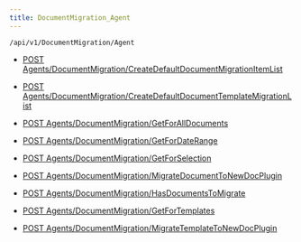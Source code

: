```yaml
---
title: DocumentMigration_Agent
---
```


```http
/api/v1/DocumentMigration/Agent
```

* [POST Agents/DocumentMigration/CreateDefaultDocumentMigrationItemList](v1DocumentMigrationAgent_CreateDefaultDocumentMigrationItemList.md)

* [POST Agents/DocumentMigration/CreateDefaultDocumentTemplateMigrationList](v1DocumentMigrationAgent_CreateDefaultDocumentTemplateMigrationList.md)

* [POST Agents/DocumentMigration/GetForAllDocuments](v1DocumentMigrationAgent_GetForAllDocuments.md)

* [POST Agents/DocumentMigration/GetForDateRange](v1DocumentMigrationAgent_GetForDateRange.md)

* [POST Agents/DocumentMigration/GetForSelection](v1DocumentMigrationAgent_GetForSelection.md)

* [POST Agents/DocumentMigration/MigrateDocumentToNewDocPlugin](v1DocumentMigrationAgent_MigrateDocumentToNewDocPlugin.md)

* [POST Agents/DocumentMigration/HasDocumentsToMigrate](v1DocumentMigrationAgent_HasDocumentsToMigrate.md)

* [POST Agents/DocumentMigration/GetForTemplates](v1DocumentMigrationAgent_GetForTemplates.md)

* [POST Agents/DocumentMigration/MigrateTemplateToNewDocPlugin](v1DocumentMigrationAgent_MigrateTemplateToNewDocPlugin.md)
